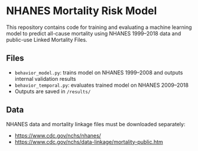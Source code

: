 # NHANES Mortality Risk Model

This repository contains code for training and evaluating a machine learning model to predict all-cause mortality using NHANES 1999–2018 data and public-use Linked Mortality Files.

## Files
- `behavior_model.py`: trains model on NHANES 1999–2008 and outputs internal validation results
- `behavior_temporal.py`: evaluates trained model on NHANES 2009–2018
- Outputs are saved in `/results/`

## Data
NHANES data and mortality linkage files must be downloaded separately:
- https://www.cdc.gov/nchs/nhanes/
- https://www.cdc.gov/nchs/data-linkage/mortality-public.htm
